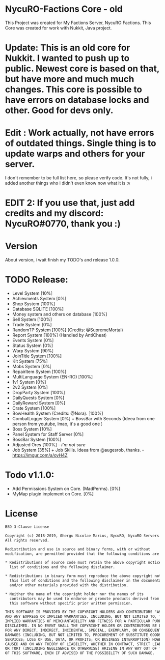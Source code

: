 # NycuRO-Factions Core - old

This Project was created for My Factions Server, NycuRO Factions.
This Core was created for work with Nukkit, Java project.

# Update: This is an old core for Nukkit. I wanted to push up to public. Newest core is based on that, but have more and much much changes. This core is possible to have errors on database locks and other. Good for devs only.

# Edit : Work actually, not have errors of outdated things. Single thing is to update warps and others for your server.
I don't remember to be full list here, so please verify code. It's not fully, i added another things who i didn't even know now what it is :v


# EDIT 2: If you use that, just add credits and my discord: NycuRO#0770, thank you :)
# Version

About version, i wait finish my TODO's and release 1.0.0.

# TODO Release:

- Level System [10%]
- Achievments System [0%]
- Shop System [100%]
- Database SQLITE [100%]
- Money system and others on database [100%]
- Sell System [100%]
- Trade System [0%]
- RandomTP System [100%] (Credits: @SupremeMortal)
- Report System [100%] (Handled by AntiCheat)
- Events System [0%]
- Status System [0%]
- Warp System [90%]
- JoinTitle System [100%]
- Kit System [75%]
- Mobs System [0%]
- RepairItem System [100%]
- MultiLanguage System (EN-RO) [100%]
- 1v1 System [0%]
- 2v2 System [0%]
- DropParty System [100%]
- DailyQuests System [0%]
- DailyReward System [0%]
- Crate System [100%]
- BowHealth System (Credits: @Nora). [100%]
- CombatLogger System [0%] + BossBar with Seconds (Ideea from one person from youtube, lmao, it's a good one )
- Boss System [10%]
- Panel System for Staff Server [0%]
- BossBar System [100%]
- Adjusted Ores [100%] - *I'm not sure*
- Job System [35%] + Job Skills. Ideea from @augesrob, thanks. - https://imgur.com/a/ovH4Z

# Todo v1.1.0:
- Add Permissions System on Core. (MadPerms). [0%]
- MyMap plugin implement on Core. [0%]

# License
```html
BSD 3-Clause License

Copyright (c) 2018-2019, Ghergu Nicolae Marius, NycuRO, NycuRO Servers.
All rights reserved.

Redistribution and use in source and binary forms, with or without
modification, are permitted provided that the following conditions are met:

* Redistributions of source code must retain the above copyright notice, this
  list of conditions and the following disclaimer.

* Redistributions in binary form must reproduce the above copyright notice,
  this list of conditions and the following disclaimer in the documentation
  and/or other materials provided with the distribution.

* Neither the name of the copyright holder nor the names of its
  contributors may be used to endorse or promote products derived from
  this software without specific prior written permission.

THIS SOFTWARE IS PROVIDED BY THE COPYRIGHT HOLDERS AND CONTRIBUTORS "AS IS"
AND ANY EXPRESS OR IMPLIED WARRANTIES, INCLUDING, BUT NOT LIMITED TO, THE
IMPLIED WARRANTIES OF MERCHANTABILITY AND FITNESS FOR A PARTICULAR PURPOSE ARE
DISCLAIMED. IN NO EVENT SHALL THE COPYRIGHT HOLDER OR CONTRIBUTORS BE LIABLE
FOR ANY DIRECT, INDIRECT, INCIDENTAL, SPECIAL, EXEMPLARY, OR CONSEQUENTIAL
DAMAGES (INCLUDING, BUT NOT LIMITED TO, PROCUREMENT OF SUBSTITUTE GOODS OR
SERVICES; LOSS OF USE, DATA, OR PROFITS; OR BUSINESS INTERRUPTION) HOWEVER
CAUSED AND ON ANY THEORY OF LIABILITY, WHETHER IN CONTRACT, STRICT LIABILITY,
OR TORT (INCLUDING NEGLIGENCE OR OTHERWISE) ARISING IN ANY WAY OUT OF THE USE
OF THIS SOFTWARE, EVEN IF ADVISED OF THE POSSIBILITY OF SUCH DAMAGE.
```

